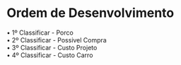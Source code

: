 # Ordem de Desenvolvimento
• 1º Classificar - Porco  
• 2º Classificar - Possivel Compra  
• 3º Classificar - Custo Projeto  
• 4º Classificar - Custo Carro  
